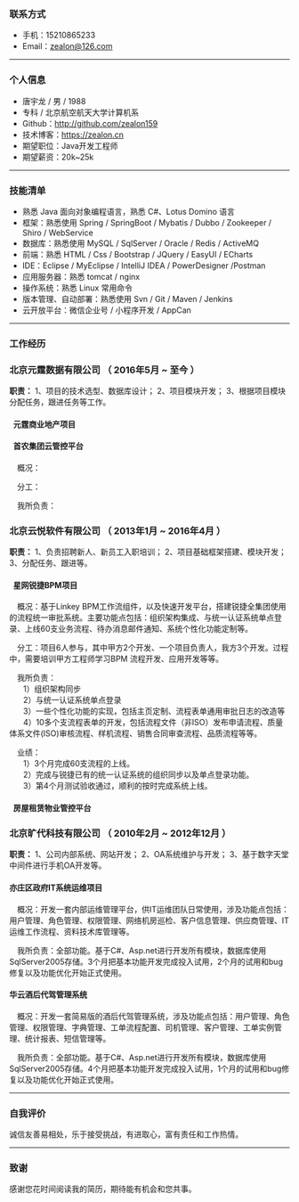 
### 联系方式

- 手机：15210865233
- Email：zealon@126.com

---

### 个人信息

 - 唐宇龙 / 男 / 1988
 - 专科 / 北京航空航天大学计算机系
 - Github：http://github.com/zealon159
 - 技术博客：https://zealon.cn
 - 期望职位：Java开发工程师
 - 期望薪资：20k~25k

---

### 技能清单

- 熟悉 Java 面向对象编程语言，熟悉 C#、Lotus Domino 语言
- 框架：熟悉使用 Spring / SpringBoot / Mybatis / Dubbo / Zookeeper / Shiro / WebService
- 数据库：熟悉使用 MySQL / SqlServer / Oracle / Redis / ActiveMQ
- 前端：熟悉 HTML / Css / Bootstrap / JQuery / EasyUI / ECharts
- IDE：Eclipse / MyEclipse / IntelliJ IDEA / PowerDesigner /Postman
- 应用服务器：熟悉 tomcat / nginx
- 操作系统：熟悉 Linux 常用命令
- 版本管理、自动部署：熟悉使用 Svn / Git / Maven / Jenkins
- 云开放平台：微信企业号 / 小程序开发 / AppCan

---

### 工作经历

### 北京元霆数据有限公司 （ 2016年5月 ~ 至今 ）
**职责：** 1、项目的技术选型、数据库设计； 2、项目模块开发； 3、根据项目模块分配任务，跟进任务等工作。
#### &#8194;元霆商业地产项目

#### &#8194;首农集团云管控平台
&#8194;&#8194;概况：

&#8194;&#8194;分工：

&#8194;&#8194;我所负责：


### 北京云悦软件有限公司 （ 2013年1月 ~ 2016年4月 ）
**职责：** 1、负责招聘新人、新员工入职培训； 2、项目基础框架搭建、模块开发； 3、分配任务、跟进等。
#### &#8194;星网锐捷BPM项目
&#8194;&#8194;概况：基于Linkey BPM工作流组件，以及快速开发平台，搭建锐捷全集团使用的流程统一审批系统。主要功能点包括：组织架构集成、与统一认证系统单点登录、上线60支业务流程、待办消息邮件通知、系统个性化功能定制等。

&#8194;&#8194;分工：项目6人参与，其中甲方2个开发、一个项目负责人，我方3个开发。过程中，需要培训甲方工程师学习BPM 流程开发、应用开发等等。

&#8194;&#8194;我所负责：  
&#8194;&#8194;&#8194; 1）组织架构同步  
&#8194;&#8194;&#8194; 2）与统一认证系统单点登录  
&#8194;&#8194;&#8194; 3）一些个性化功能的实现，包括主页定制、流程表单通用审批日志的改造等    
&#8194;&#8194;&#8194; 4）10多个支流程表单的开发，包括流程文件（非ISO）发布申请流程、质量体系文件(ISO)审核流程、样机流程、销售合同审查流程、品质流程等等。  

&#8194;&#8194;业绩：  
&#8194;&#8194;&#8194; 1）3个月完成60支流程的上线。  
&#8194;&#8194;&#8194; 2）完成与锐捷已有的统一认证系统的组织同步以及单点登录功能。  
&#8194;&#8194;&#8194; 3）第4个月测试验收通过，顺利的按时完成系统上线。  
  
#### &#8194;房屋租赁物业管控平台

### 北京旷代科技有限公司 （ 2010年2月 ~ 2012年12月 ）
**职责：** 1、公司内部系统、网站开发； 2、OA系统维护与开发； 3、基于数字天堂中间件进行手机OA开发等。
#### 亦庄区政府IT系统运维项目
&#8194;&#8194;概况：开发一套内部运维管理平台，供IT运维团队日常使用，涉及功能点包括：用户管理、角色管理、权限管理、网络机房巡检、客户信息管理、供应商管理、IT运维工作流程、资料技术库管理等。

&#8194;&#8194;我所负责：全部功能。基于C#、Asp.net进行开发所有模块，数据库使用SqlServer2005存储。3个月把基本功能开发完成投入试用，2个月的试用和bug修复以及功能优化开始正式使用。
#### 华云酒后代驾管理系统
&#8194;&#8194;概况：开发一套简易版的酒后代驾管理系统，涉及功能点包括：用户管理、角色管理、权限管理、字典管理、工单流程配置、司机管理、客户管理、工单实例管理、统计报表、短信管理等。

&#8194;&#8194;我所负责：全部功能。基于C#、Asp.net进行开发所有模块，数据库使用SqlServer2005存储。4个月把基本功能开发完成投入试用，1个月的试用和bug修复以及功能优化开始正式使用。

---

### 自我评价

诚信友善易相处，乐于接受挑战，有进取心，富有责任和工作热情。

---

### 致谢
感谢您花时间阅读我的简历，期待能有机会和您共事。
